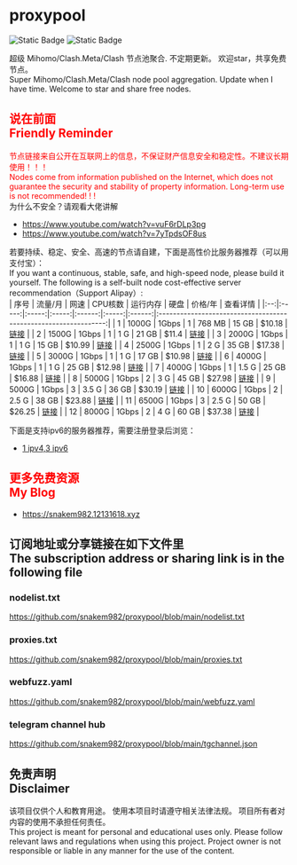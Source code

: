# proxypool

![Static Badge](https://img.shields.io/badge/ss|ssr|vmess|vless|trojan-free-orange)
![Static Badge](https://img.shields.io/badge/tuic|hysteria|hysteria2-free-orange)

超级 Mihomo/Clash.Meta/Clash 节点池聚合.
不定期更新。
欢迎star，共享免费节点。
<br/>
Super Mihomo/Clash.Meta/Clash node pool aggregation.
Update when I have time.
Welcome to star and share free nodes.

## <font color="red">说在前面<br/>Friendly Reminder</font>
<font color="red">节点链接来自公开在互联网上的信息，不保证财产信息安全和稳定性。不建议长期使用！！！<br/>
Nodes come from information published on the Internet,
which does not guarantee the security and stability of property information.
Long-term use is not recommended! ! !</font><br/>
为什么不安全？请观看大佬讲解 <br/> 
- https://www.youtube.com/watch?v=vuF6rDLp3pg
- https://www.youtube.com/watch?v=7yTpdsOF8us<br/>

若要持续、稳定、安全、高速的节点请自建，下面是高性价比服务器推荐（可以用支付宝）：<br/>
If you want a continuous, stable, safe, and high-speed node, please build it yourself.
The following is a self-built node cost-effective server recommendation（Support Alipay）:<br/>
| 序号 | 流量/月  |  网速   | CPU核数 |  运行内存  |  硬盘   |  价格/年  |                              查看详情                               |
|:--:|:-----:|:-----:|:-----:|:------:|:-----:|:------:|:---------------------------------------------------------------:|
| 1  | 1000G | 1Gbps |   1   | 768 MB | 15 GB | $10.18 | [链接](https://my.racknerd.com/aff.php?aff=8613&pid=792 "点击查看") |
| 2  | 1500G | 1Gbps |   1   |  1 G   | 21 GB | $11.4  | [链接](https://my.racknerd.com/aff.php?aff=8613&pid=826 "点击查看") |
| 3  | 2000G | 1Gbps |   1   |  1 G   | 15 GB | $10.99 | [链接](https://my.racknerd.com/aff.php?aff=8613&pid=838 "点击查看") |
| 4  | 2500G | 1Gbps |   1   |  2 G   | 35 GB | $17.38 | [链接](https://my.racknerd.com/aff.php?aff=8613&pid=827 "点击查看") |
| 5  | 3000G | 1Gbps |   1   |  1 G   | 17 GB | $10.98 | [链接](https://my.racknerd.com/aff.php?aff=8613&pid=358 "点击查看") |
| 6  | 4000G | 1Gbps |   1   |  1 G   | 25 GB | $12.98 | [链接](https://my.racknerd.com/aff.php?aff=8613&pid=735 "点击查看") |
| 7  | 4000G | 1Gbps |   1   | 1.5 G  | 25 GB | $16.88 | [链接](https://my.racknerd.com/aff.php?aff=8613&pid=839 "点击查看") |
| 8  | 5000G | 1Gbps |   2   |  3 G   | 45 GB | $27.98 | [链接](https://my.racknerd.com/aff.php?aff=8613&pid=828 "点击查看") |
| 9  | 5000G | 1Gbps |   3   | 3.5 G  | 36 GB | $30.19 | [链接](https://my.racknerd.com/aff.php?aff=8613&pid=125 "点击查看") |
| 10 | 6000G | 1Gbps |   2   | 2.5 G  | 38 GB | $23.88 | [链接](https://my.racknerd.com/aff.php?aff=8613&pid=840 "点击查看") |
| 11 | 6500G | 1Gbps |   3   | 2.5 G  | 50 GB | $26.25 | [链接](https://my.racknerd.com/aff.php?aff=8613&pid=157 "点击查看") |
| 12 | 8000G | 1Gbps |   2   |  4 G   | 60 GB | $37.38 | [链接](https://my.racknerd.com/aff.php?aff=8613&pid=829 "点击查看") |

下面是支持ipv6的服务器推荐，需要注册登录后浏览：<br/>
- [1 ipv4,3 ipv6](https://app.cloudcone.com/?ref=11078 "美国1个ip4地址，3个ip6地址")

## <font color="red">更多免费资源<br/>My Blog</font>
- https://snakem982.12131618.xyz

## 订阅地址或分享链接在如下文件里<br>The subscription address or sharing link is in the following file
### nodelist.txt
https://github.com/snakem982/proxypool/blob/main/nodelist.txt
### proxies.txt
https://github.com/snakem982/proxypool/blob/main/proxies.txt
### webfuzz.yaml
https://github.com/snakem982/proxypool/blob/main/webfuzz.yaml
### telegram channel hub
https://github.com/snakem982/proxypool/blob/main/tgchannel.json

## 免责声明 <br/>Disclaimer
该项目仅供个人和教育用途。
使用本项目时请遵守相关法律法规。
项目所有者对内容的使用不承担任何责任。
<br/>
This project is meant for personal and educational uses only.
Please follow relevant laws and regulations when using this project.
Project owner is not responsible or liable in any manner for the use of the content.
